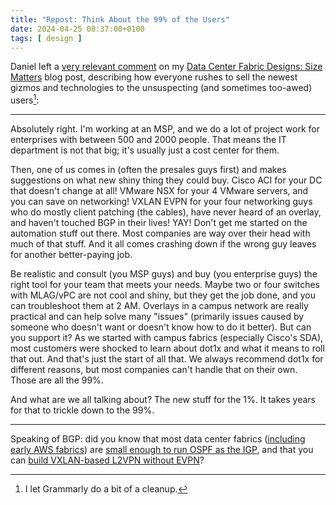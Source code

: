 ```yaml
---
title: "Repost: Think About the 99% of the Users"
date: 2024-04-25 08:37:00+0100
tags: [ design ]
---
```

Daniel left a [very relevant comment](/2024/03/fabric-designs-size-matters.html#2132) on my [Data Center Fabric Designs: Size Matters](/2024/03/fabric-designs-size-matters.html) blog post, describing how everyone rushes to sell the newest gizmos and technologies to the unsuspecting (and sometimes too-awed) users[^ABC]:

[^ABC]: I let Grammarly do a bit of a cleanup.
---

Absolutely right. I'm working at an MSP, and we do a lot of project work for enterprises with between 500 and 2000 people. That means the IT department is not that big; it's usually just a cost center for them.
<!--more-->
Then, one of us comes in (often the presales guys first) and makes suggestions on what new shiny thing they could buy. Cisco ACI for your DC that doesn't change at all! VMware NSX for your 4 VMware servers, and you can save on networking! VXLAN EVPN for your four networking guys who do mostly client patching (the cables), have never heard of an overlay, and haven't touched BGP in their lives! YAY! Don't get me started on the automation stuff out there. Most companies are way over their head with much of that stuff. And it all comes crashing down if the wrong guy leaves for another better-paying job.

Be realistic and consult (you MSP guys) and buy (you enterprise guys) the right tool for your team that meets your needs. Maybe two or four switches with MLAG/vPC are not cool and shiny, but they get the job done, and you can troubleshoot them at 2 AM. Overlays in a campus network are really practical and can help solve many "issues" (primarily issues caused by someone who doesn't want or doesn't know how to do it better). But can you support it? As we started with campus fabrics (especially Cisco's SDA), most customers were shocked to learn about dot1x and what it means to roll that out. And that's just the start of all that. We always recommend dot1x for different reasons, but most companies can't handle that on their own. Those are all the 99%.

And what are we all talking about? The new stuff for the 1%. It takes years for that to trickle down to the 99%.

---

Speaking of BGP: did you know that most data center fabrics ([including early AWS fabrics](https://medium.com/the-elegant-network/what-ive-learned-about-scaling-ospf-in-datacenters-7100c33ce63c)) are [small enough to run OSPF as the IGP](/2018/05/is-ospf-or-is-is-good-enough-for-my.html), and that you can [build VXLAN-based L2VPN without EVPN](/2022/09/mlag-bridging-evpn.html)?